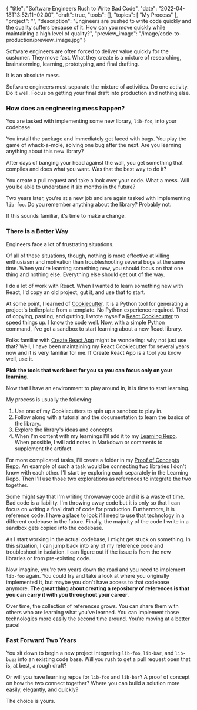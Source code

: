 {
 "title": "Software Engineers Rush to Write Bad Code",
 "date": "2022-04-18T13:52:11+02:00",
 "draft": true,
 "tools": [],
 "topics": [
 "My Process"
 ],
 "project": "",
 "description": "Engineers are pushed to write code quickly and the quality suffers because of it. How can you move quickly while maintaining a high level of quality?",
 "preview_image": "/image/code-to-production/preview_image.jpg"
}

<!-- What are your three yeses? (Readers should nod their head yes to the headline, subheading, and first sentence.)


-->

<!-- Where to Post
 - /r/learnprogramming
 - /r/??
 - My blog
 - DEPT's blog

 -->

 <!-- Keywords
 
 -->

Software engineers are often forced to deliver value quickly for the customer. They move fast. What they create is a mixture of researching, brainstorming, learning, prototyping, and final drafting.

It is an absolute mess.

Software engineers must separate the mixture of activities. Do one activity. Do it well. Focus on getting your final draft into production and nothing else.

### How does an engineering mess happen?

You are tasked with implementing some new library, `lib-foo`, into your codebase.

You install the package and immediately get faced with bugs. You play the game of whack-a-mole, solving one bug after the next. Are you learning anything about this new library?

After days of banging your head against the wall, you get something that compiles and does what you want. Was that the best way to do it?

You create a pull request and take a look over your code. What a mess. Will you be able to understand it six months in the future?

Two years later, you're at a new job and are again tasked with implementing `lib-foo`. Do you remember anything about the library? Probably not.

If this sounds familiar, it's time to make a change.

### There is a Better Way

Engineers face a lot of frustrating situations.

Of all of these situations, though, nothing is more effective at killing enthusiasm and motivation than troubleshooting several bugs at the same time. When you're learning something new, you should focus on that one thing and nothing else. Everything else should get out of the way.

I do a lot of work with React. When I wanted to learn something new with React, I'd copy an old project, gut it, and use that to start.

At some point, I learned of [Cookiecutter](https://github.com/cookiecutter/cookiecutter). It is a Python tool for generating a project's boilerplate from a template. No Python experience required. Tired of copying, pasting, and gutting, I wrote myself a [React Cookiecutter](https://github.com/TravisBumgarner/cookiecutter-react) to speed things up. I know the code well. Now, with a simple Python command, I've got a sandbox to start learning about a new React library.

Folks familiar with [Create React App](https://create-react-app.dev/) might be wondering: why not just use that? Well, I have been maintaining my React Cookiecutter for several years now and it is very familiar for me. If Create React App is a tool you know well, use it.

**Pick the tools that work best for you so you can focus only on your learning**.

Now that I have an environment to play around in, it is time to start learning.

My process is usually the following:

1. Use one of my Cookiecutters to spin up a sandbox to play in.
2. Follow along with a tutorial and the documentation to learn the basics of the library.
3. Explore the library's ideas and concepts.
4. When I'm content with my learnings I'll add it to my [Learning Repo](https://github.com/TravisBumgarner/learning/tree/master/archives). When possible, I will add notes in Markdown or comments to supplement the artifact.

For more complicated tasks, I'll create a folder in my [Proof of Concepts Repo](https://github.com/TravisBumgarner/proof-of-concepts). An example of such a task would be connecting two libraries I don't know with each other. I'll start by exploring each separately in the Learning Repo. Then I'll use those two explorations as references to integrate the two together.

Some might say that I'm writing throwaway code and it is a waste of time. Bad code is a liability. I'm throwing away code but it is only so that I can focus on writing a final draft of code for production. Furthermore, it is reference code. I have a place to look if I need to use that technology in a different codebase in the future. Finally, the majority of the code I write in a sandbox gets copied into the codebase.

As I start working in the actual codebase, I might get stuck on something. In this situation, I can jump back into any of my reference code and troubleshoot in isolation. I can figure out if the issue is from the new libraries or from pre-existing code.

Now imagine, you're two years down the road and you need to implement `lib-foo` again. You could try and take a look at where you originally implemented it, but maybe you don't have access to that codebase anymore. **The great thing about creating a repository of references is that you can carry it with you throughout your career**.

Over time, the collection of references grows. You can share them with others who are learning what you've learned. You can implement those technologies more easily the second time around. You're moving at a better pace!

### Fast Forward Two Years

You sit down to begin a new project integrating `lib-foo`, `lib-bar`, and `lib-buzz` into an existing code base. Will you rush to get a pull request open that is, at best, a rough draft?

Or will you have learning repos for `lib-foo` and `lib-bar`? A proof of concept on how the two connect together? Where you can build a solution more easily, elegantly, and quickly?

The choice is yours.